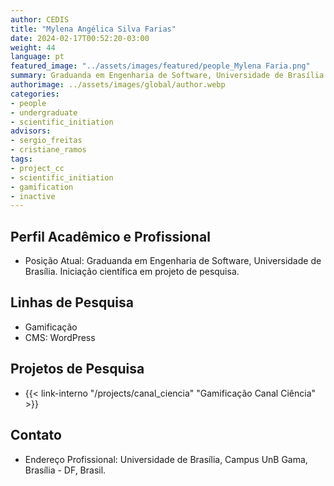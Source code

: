 ```yaml
---
author: CEDIS
title: "Mylena Angélica Silva Farias"
date: 2024-02-17T00:52:20-03:00
weight: 44
language: pt
featured_image: "../assets/images/featured/people_Mylena Faria.png"
summary: Graduanda em Engenharia de Software, Universidade de Brasília 
authorimage: ../assets/images/global/author.webp
categories: 
- people
- undergraduate
- scientific_initiation
advisors:
- sergio_freitas
- cristiane_ramos
tags: 
- project_cc
- scientific_initiation
- gamification
- inactive
---
```

## Perfil Acadêmico e Profissional
- Posição Atual: Graduanda em Engenharia de Software, Universidade de Brasília. Iniciação científica em projeto de pesquisa.

## Linhas de Pesquisa
- Gamificação
- CMS: WordPress

## Projetos de Pesquisa
- {{< link-interno "/projects/canal_ciencia" "Gamificação Canal Ciência" >}}

## Contato
- Endereço Profissional: Universidade de Brasília, Campus UnB Gama, Brasília - DF, Brasil.